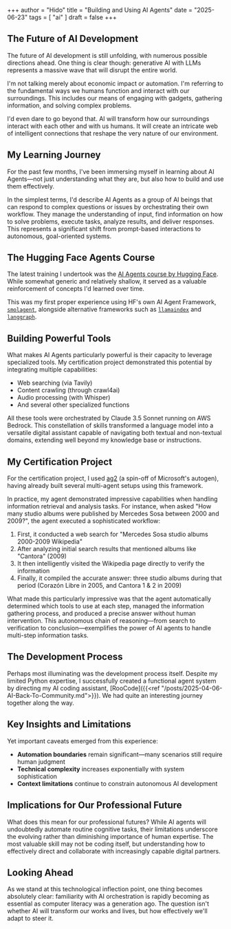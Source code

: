 +++
author = "Hido"
title = "Building and Using AI Agents"
date = "2025-06-23"
tags = [
    "ai"
]
draft = false
+++


## The Future of AI Development

The future of AI development is still unfolding, with numerous possible directions ahead. One thing is clear though: generative AI with LLMs represents a massive wave that will disrupt the entire world.

I'm not talking merely about economic impact or automation. I'm referring to the fundamental ways we humans function and interact with our surroundings. This includes our means of engaging with gadgets, gathering information, and solving complex problems.

I'd even dare to go beyond that. AI will transform how our surroundings interact with each other and with us humans. It will create an intricate web of intelligent connections that reshape the very nature of our environment.



## My Learning Journey

For the past few months, I've been immersing myself in learning about AI Agents—not just understanding what they are, but also how to build and use them effectively. 

In the simplest terms, I'd describe AI Agents as a group of AI beings that can respond to complex questions or issues by orchestrating their own workflow. They manage the understanding of input, find information on how to solve problems, execute tasks, analyze results, and deliver responses. This represents a significant shift from prompt-based interactions to autonomous, goal-oriented systems.

## The Hugging Face Agents Course

The latest training I undertook was the [AI Agents course by Hugging Face](https://huggingface.co/learn/agents-course/unit0/introduction). While somewhat generic and relatively shallow, it served as a valuable reinforcement of concepts I'd learned over time. 

This was my first proper experience using HF's own AI Agent Framework, [`smolagent`](https://huggingface.co/docs/smolagents/v1.17.0/en/index), alongside alternative frameworks such as [`llamaindex`](https://docs.llamaindex.ai/en/stable/module_guides/deploying/agents/) and [`langgraph`](https://langchain-ai.github.io/langgraph/concepts/agentic_concepts/).

## Building Powerful Tools

What makes AI Agents particularly powerful is their capacity to leverage specialized tools. My certification project demonstrated this potential by integrating multiple capabilities:
- Web searching (via Tavily)
- Content crawling (through crawl4ai) 
- Audio processing (with Whisper)
- And several other specialized functions

All these tools were orchestrated by Claude 3.5 Sonnet running on AWS Bedrock. This constellation of skills transformed a language model into a versatile digital assistant capable of navigating both textual and non-textual domains, extending well beyond my knowledge base or instructions.

## My Certification Project

For the certification project, I used [ag2](https://docs.ag2.ai/latest/docs/quick-start/) (a spin-off of Microsoft's autogen), having already built several multi-agent setups using this framework.

In practice, my agent demonstrated impressive capabilities when handling information retrieval and analysis tasks. For instance, when asked "How many studio albums were published by Mercedes Sosa between 2000 and 2009?", the agent executed a sophisticated workflow:

1. First, it conducted a web search for "Mercedes Sosa studio albums 2000-2009 Wikipedia"
2. After analyzing initial search results that mentioned albums like "Cantora" (2009)
3. It then intelligently visited the Wikipedia page directly to verify the information
4. Finally, it compiled the accurate answer: three studio albums during that period (Corazón Libre in 2005, and Cantora 1 & 2 in 2009)

What made this particularly impressive was that the agent automatically determined which tools to use at each step, managed the information gathering process, and produced a precise answer without human intervention. This autonomous chain of reasoning—from search to verification to conclusion—exemplifies the power of AI agents to handle multi-step information tasks.

## The Development Process

Perhaps most illuminating was the development process itself. Despite my limited Python expertise, I successfully created a functional agent system by directing my AI coding assistant, [RooCode]({{<ref "/posts/2025-04-06-AI-Back-To-Community.md">}}). We had quite an interesting journey together along the way.

## Key Insights and Limitations

Yet important caveats emerged from this experience:

- **Automation boundaries** remain significant—many scenarios still require human judgment
- **Technical complexity** increases exponentially with system sophistication
- **Context limitations** continue to constrain autonomous AI development

## Implications for Our Professional Future

What does this mean for our professional futures? While AI agents will undoubtedly automate routine cognitive tasks, their limitations underscore the evolving rather than diminishing importance of human expertise. The most valuable skill may not be coding itself, but understanding how to effectively direct and collaborate with increasingly capable digital partners.

## Looking Ahead

As we stand at this technological inflection point, one thing becomes absolutely clear: familiarity with AI orchestration is rapidly becoming as essential as computer literacy was a generation ago. The question isn't whether AI will transform our works and lives, but how effectively we'll adapt to steer it.